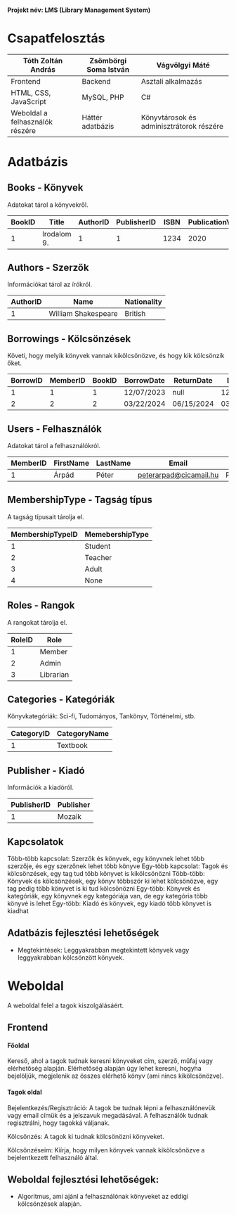 #### Projekt név: LMS (Library Management System)

# Csapatfelosztás

| Tóth Zoltán András              | Zsömbörgi Soma István | Vágvölgyi Máté                           |
| ------------------------------- | --------------------- | ---------------------------------------- |
| Frontend                        | Backend               | Asztali alkalmazás                       |
| HTML, CSS, JavaScript           | MySQL, PHP            | C#                                       |
| Weboldal a felhasználók részére | Háttér adatbázis      | Könyvtárosok és adminisztrátorok részére |

# Adatbázis

## Books - Könyvek

Adatokat tárol a könyvekről.

| BookID | Title       | AuthorID | PublisherID | ISBN | PublicationYear | CategoryID | CopiesAvailable |
| ------ | ----------- | -------- | ----------- | ---- | --------------- | ---------- | --------------- |
| 1      | Irodalom 9. | 1        | 1           | 1234 | 2020            | 1          | 5               |
## Authors - Szerzők

Információkat tárol az írókról.

| AuthorID | Name                | Nationality |
| -------- | ------------------- | ----------- |
| 1        | William Shakespeare | British     |
## Borrowings - Kölcsönzések

Követi, hogy melyik könyvek vannak kikölcsönözve, és hogy kik kölcsönzik őket.

| BorrowID | MemberID | BookID | BorrowDate | ReturnDate | DueDate    | IsReturned |
| -------- | -------- | ------ | ---------- | ---------- | ---------- | ---------- |
| 1        | 1        | 1      | 12/07/2023 | null       | 12/07/2024 | false      |
| 2        | 2        | 2      | 03/22/2024 | 06/15/2024 | 03/22/2025 | true       |
## Users - Felhasználók

Adatokat tárol a felhasználókról.

| MemberID | FirstName | LastName | Email                  | Username     | Password   | MembershipTypeID | RoleID |
| -------- | --------- | -------- | ---------------------- | ------------ | ---------- | ---------------- | ------ |
| 1        | Árpád     | Péter    | peterarpad@cicamail.hu | Peterarpad04 | !asdf123.. | 1                | 1      |
## MembershipType - Tagság típus

A tagság típusait tárolja el. 

| MembershipTypeID | MemebershipType |
| ---------------- | --------------- |
| 1                | Student         |
| 2                | Teacher         |
| 3                | Adult           |
| 4                | None            |
## Roles - Rangok

A rangokat tárolja el. 

| RoleID | Role      |
| ------ | --------- |
| 1      | Member    |
| 2      | Admin     |
| 3      | Librarian |
## Categories - Kategóriák

Könyvkategóriák: Sci-fi, Tudományos, Tankönyv, Történelmi, stb.

| CategoryID | CategoryName |
| ---------- | ------------ |
| 1          | Textbook     |
## Publisher - Kiadó

Információk a kiadóról.

| PublisherID | Publisher |
| ----------- | --------- |
| 1           | Mozaik    |
## Kapcsolatok

Több-több kapcsolat: Szerzők és könyvek, egy könyvnek lehet több szerzője, és egy szerzőnek lehet több könyve
Egy-több kapcsolat: Tagok és kölcsönzések, egy tag tud több könyvet is kikölcsönözni
Több-több: Könyvek és kölcsönzések, egy könyv többször ki lehet kölcsönözve, egy tag pedig több könyvet is ki tud kölcsönözni
Egy-több: Könyvek és kategóriák, egy könyvnek egy kategóriája van, de egy kategória több könyvé is lehet
Egy-több: Kiadó és könyvek, egy kiadó több könyvet is kiadhat

## Adatbázis fejlesztési lehetőségek

- Megtekintések: Leggyakrabban megtekintett könyvek vagy leggyakrabban kölcsönzött könyvek. 




# Weboldal

A weboldal felel a tagok kiszolgálásáért.
## Frontend

#### Főoldal

Kereső, ahol a tagok tudnak keresni könyveket cím, szerző, műfaj vagy elérhetőség alapján. Elérhetőség alapján úgy lehet keresni, hogyha bejelöljük, megjelenik az összes elérhető könyv (ami nincs kikölcsönözve). 

#### Tagok oldal

Bejelentkezés/Regisztráció: A tagok be tudnak lépni a felhasználónevük vagy email címük és a jelszavuk megadásával. A felhasználók tudnak regisztrálni, hogy tagokká váljanak.

Kölcsönzés: A tagok ki tudnak kölcsönözni könyveket.

Kölcsönzéseim: Kiírja, hogy milyen könyvek vannak kikölcsönözve a bejelentkezett felhasználó által. 

## Weboldal fejlesztési lehetőségek:

- Algoritmus, ami ajánl a felhasználónak könyveket az eddigi kölcsönzések alapján.